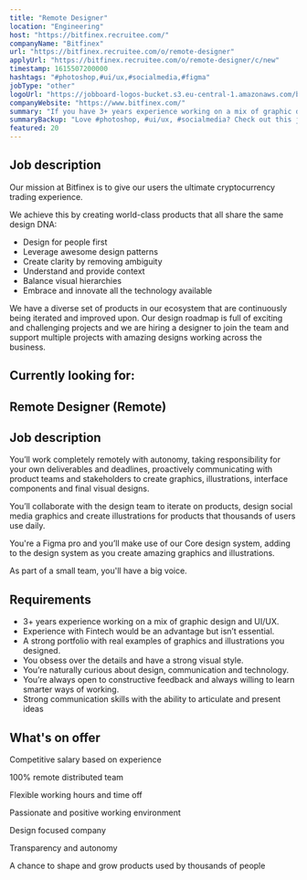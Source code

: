 ```yaml
---
title: "Remote Designer"
location: "Engineering"
host: "https://bitfinex.recruitee.com/"
companyName: "Bitfinex"
url: "https://bitfinex.recruitee.com/o/remote-designer"
applyUrl: "https://bitfinex.recruitee.com/o/remote-designer/c/new"
timestamp: 1615507200000
hashtags: "#photoshop,#ui/ux,#socialmedia,#figma"
jobType: "other"
logoUrl: "https://jobboard-logos-bucket.s3.eu-central-1.amazonaws.com/bitfinex"
companyWebsite: "https://www.bitfinex.com/"
summary: "If you have 3+ years experience working on a mix of graphic design and UI/UX, Bitfinex is looking for someone with your knowledge."
summaryBackup: "Love #photoshop, #ui/ux, #socialmedia? Check out this job post!"
featured: 20
---
```


## Job description

Our mission at Bitfinex is to give our users the ultimate cryptocurrency trading experience.

We achieve this by creating world-class products that all share the same design DNA:

*   Design for people first
*   Leverage awesome design patterns
*   Create clarity by removing ambiguity
*   Understand and provide context
*   Balance visual hierarchies
*   Embrace and innovate all the technology available

We have a diverse set of products in our ecosystem that are continuously being iterated and improved upon. Our design roadmap is full of exciting and challenging projects and we are hiring a designer to join the team and support multiple projects with amazing designs working across the business.

## Currently looking for:

## Remote Designer (Remote)

## Job description

You’ll work completely remotely with autonomy, taking responsibility for your own deliverables and deadlines, proactively communicating with product teams and stakeholders to create graphics, illustrations, interface components and final visual designs.

You’ll collaborate with the design team to iterate on products, design social media graphics and create illustrations for products that thousands of users use daily.

You're a Figma pro and you’ll make use of our Core design system, adding to the design system as you create amazing graphics and illustrations.

As part of a small team, you'll have a big voice.

## Requirements

*   3+ years experience working on a mix of graphic design and UI/UX.
*   Experience with Fintech would be an advantage but isn’t essential.
*   A strong portfolio with real examples of graphics and illustrations you designed.
*   You obsess over the details and have a strong visual style.
*   You’re naturally curious about design, communication and technology.
*   You’re always open to constructive feedback and always willing to learn smarter ways of working.
*   Strong communication skills with the ability to articulate and present ideas

## What's on offer

Competitive salary based on experience

100% remote distributed team

Flexible working hours and time off

Passionate and positive working environment

Design focused company

Transparency and autonomy

A chance to shape and grow products used by thousands of people
